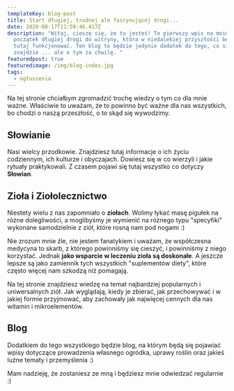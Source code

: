 ```yaml
---
templateKey: blog-post
title: Start długiej, trudnej ale fascynującej drogi...
date: 2020-08-17T11:59:46.417Z
description: "Witaj, cieszę się, że tu jesteś! To pierwszy wpis na moim blogu i
  początek długiej drogi do witryny, która w niedalekiej przyszłości będzie
  tutaj funkcjonować. Ten blog to będzie jedynie dodatek do tego, co się tutaj
  znajdzie ... ale o tym za chwilę. "
featuredpost: true
featuredimage: /img/blog-index.jpg
tags:
  - ogłoszenia
---
```

Na tej stronie chciałbym zgromadzić trochę wiedzy o tym co dla mnie ważne. Właściwie to uważam, że to powinno być ważne dla nas wszystkich, bo chodzi o naszą przeszłość, o to skąd się wywodzimy.

## Słowianie

Nasi wielcy przodkowie. Znajdziesz tutaj informacje o ich życiu codziennym, ich kulturze i obyczajach. Dowiesz się w co wierzyli i jakie rytuały praktykowali. Z czasem pojawi się tutaj wszystko co dotyczy **Słowian**.

## Zioła i Ziołolecznictwo

Niestety wielu z nas zapomniało o **ziołach**. Wolimy łykać masę pigułek na różne dolegliwości, a moglibyśmy je wymienić na różnego typu "specyfiki" wykonane samodzielnie z ziół, które rosną nam pod nogami :) 

Nie zrozum mnie źle, nie jestem fanatykiem i uważam, że współczesna medycyna to skarb, z którego powinniśmy się cieszyć, i powinniśmy z niego korzystać. Jednak **jako wsparcie w leczeniu zioła są doskonałe**. A jeszcze lepsze są jako zamiennik tych wszystkich "suplementów diety", które często więcej nam szkodzą niż pomagają.

Na tej stronie znajdziesz wiedzę na temat najbardziej popularnych i uniwersalnych ziół. Jak wyglądają, kiedy je zbierać, jak przechowywać i w jakiej formie przyjmować, aby zachowały jak najwięcej cennych dla nas witamin i mikroelementów.

## Blog

Dodatkiem do tego wszystkiego będzie blog, na którym będą się pojawiać wpisy dotyczące prowadzenia własnego ogródka, uprawy roślin oraz jakieś luźne tematy i przemyślenia :) 

Mam nadzieję, że zostaniesz ze mną i będziesz mnie odwiedzać regularnie :)